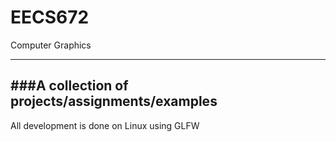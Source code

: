 # EECS672
Computer Graphics

------------------------------------------------
###A collection of projects/assignments/examples
------------------------------------------------
All development is done on Linux using GLFW
